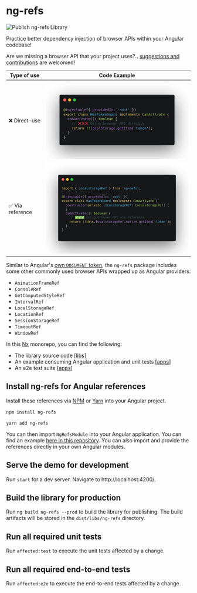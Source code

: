 # ng-refs

![Publish ng-refs Library](https://github.com/METACEO/ng-refs/workflows/Publish%20ng-refs%20Library/badge.svg?branch=master)

Practice better dependency injection of browser APIs within your Angular codebase!

Are we missing a browser API that your project uses?.. [suggestions and contributions](https://github.com/METACEO/ng-refs/issues) are welcomed!

| Type of use     | Code Example                   |
| --------------- | ------------------------------ |
| ❌ Direct-use    | ![before](./README-before.png) |
| ✅ Via reference | ![after](./README-after.png)   |

Similar to Angular's [own `DOCUMENT` token](https://angular.io/api/common/DOCUMENT), the `ng-refs` package includes some other commonly used browser APIs wrapped up as Angular providers:

- `AnimationFrameRef`
- `ConsoleRef`
- `GetComputedStyleRef`
- `IntervalRef`
- `LocalStorageRef`
- `LocationRef`
- `SessionStorageRef`
- `TimeoutRef`
- `WindowRef`

In this [Nx](https://nx.dev) monorepo, you can find the following:

- The library source code [[libs](./libs/ng-refs)]
- An example consuming Angular application and unit tests [[apps](./apps/ng-refs-demo)]
- An e2e test suite [[apps](./apps/ng-refs-demo-e2e)]

## Install ng-refs for Angular references

Install these references via [NPM](https://www.npmjs.com/package/ng-refs) or [Yarn](https://yarnpkg.com/package/ng-refs) into your Angular project.

```
npm install ng-refs
```
```
yarn add ng-refs
```

You can then import `NgRefsModule` into your Angular application. You can find an example [here in this repository](./apps/ng-refs-demo/src/app/app.module.ts). You can also import and provide the references directly in your own Angular modules.

## Serve the demo for development

Run `start` for a dev server. Navigate to http://localhost:4200/.

## Build the library for production

Run `ng build ng-refs --prod` to build the library for publishing. The build artifacts will be stored in the `dist/libs/ng-refs` directory.

## Run all required unit tests

Run `affected:test` to execute the unit tests affected by a change.

## Run all required end-to-end tests

Run `affected:e2e` to execute the end-to-end tests affected by a change.
